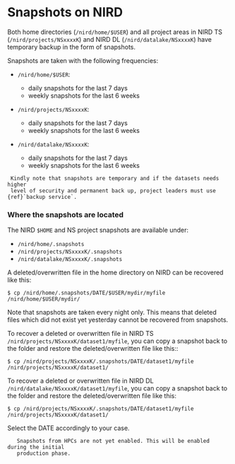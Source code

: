 # Snapshots on NIRD

Both home directories (`/nird/home/$USER`) and all project areas in 
NIRD TS (`/nird/projects/NSxxxxK`) and NIRD DL (`/nird/datalake/NSxxxxK`)
have temporary backup in the form of snapshots.

Snapshots are taken with the following frequencies:
* `/nird/home/$USER`:
  - daily snapshots for the last 7 days
  - weekly snapshots for the last 6 weeks

* `/nird/projects/NSxxxxK`:
  - daily snapshots for the last 7 days
  - weekly snapshots for the last 6 weeks

* `/nird/datalake/NSxxxxK`:
  - daily snapshots for the last 7 days
  - weekly snapshots for the last 6 weeks

```{warning}
 Kindly note that snapshots are temporary and if the datasets needs higher
 level of security and permanent back up, project leaders must use {ref}`backup service`.
```

### Where the snapshots are located

The NIRD `$HOME` and NS project snapshots are available under:
- `/nird/home/.snapshots`
- `/nird/projects/NSxxxxK/.snapshots`
- `/nird/datalake/NSxxxxK/.snapshots`

A deleted/overwritten file in the home directory on NIRD can be recovered like this:

```console
$ cp /nird/home/.snapshots/DATE/$USER/mydir/myfile /nird/home/$USER/mydir/
```
Note that snapshots are taken every night only. This means that deleted files
which did not exist yet yesterday cannot be recovered from snapshots.

To recover a deleted or overwritten file in NIRD TS `/nird/projects/NSxxxxK/dataset1/myfile`,
you can copy a snapshot back to the folder and restore the deleted/overwritten file like this::

```console
$ cp /nird/projects/NSxxxxK/.snapshots/DATE/dataset1/myfile /nird/projects/NSxxxxK/dataset1/
```

To recover a deleted or overwritten file in NIRD DL `/nird/datalake/NSxxxxK/dataset1/myfile`,
you can copy a snapshot back to the folder and restore the deleted/overwritten file like this:

```console
$ cp /nird/projects/NSxxxxK/.snapshots/DATE/dataset1/myfile /nird/projects/NSxxxxK/dataset1/
```

Select the DATE accordingly to your case.

```{note}
   Snapshots from HPCs are not yet enabled. This will be enabled during the initial 
   production phase.
```
